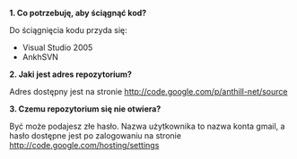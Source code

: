 **1. Co potrzebuję, aby ściągnąć kod?**

Do ściągnięcia kodu przyda się:
  * Visual Studio 2005
  * AnkhSVN


**2. Jaki jest adres repozytorium?**

Adres dostępny jest na stronie http://code.google.com/p/anthill-net/source


**3. Czemu repozytorium się nie otwiera?**

Być może podajesz złe hasło. Nazwa użytkownika to nazwa konta gmail, a hasło dostępne jest po zalogowaniu na stronie http://code.google.com/hosting/settings




